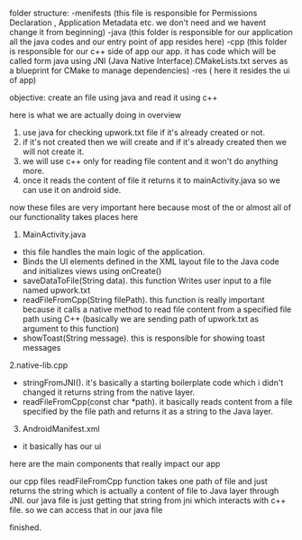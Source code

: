 folder structure:
 -menifests (this file is responsible for  Permissions Declaration , Application Metadata etc. we don't need and we havent change it from beginning)
 -java (this folder is responsible for our application all the java codes and our entry point of app resides here)
 -cpp (this folder is responsible for our c++ side of app our app. it has code which will be called form java using JNI (Java Native Interface).CMakeLists.txt serves as a blueprint for CMake to   manage dependencies)
 -res ( here it resides the ui of app)

objective:
create an file using java and read it using c++

here is what we are actually doing in overview 

1. use java for checking upwork.txt file if it's already created or not. 
2. if it's not created then we will create and if it's already created then we will not create it.
3. we will use c++ only for reading file content and it won't do anything more.
4. once it reads the content of file it returns it to mainActivity.java so we can use it on android side.

now these files are very important here because most of the or almost all of our functionality takes places here

1. MainActivity.java
-  this file handles the main logic of the application.
-   Binds the UI elements defined in the XML layout file to the Java code and initializes views using onCreate()
-  saveDataToFile(String data). this function Writes user input to a file named upwork.txt
-  readFileFromCpp(String filePath). this function is really important because  it calls a native method to read file content from a specified file path using C++ (basically we are sending path of upwork.txt as argument to this function)
-  showToast(String message). this is responsible for showing toast messages

2.native-lib.cpp
- stringFromJNI(). it's basically a starting boilerplate code which i didn't changed it returns  string from the native layer.
- readFileFromCpp(const char *path).  it basically reads content from a file specified by the file path and returns it as a string to the Java layer.

3. AndroidManifest.xml
- it basically has our ui

here are the main components that really impact our app

our cpp files readFileFromCpp function takes one path of file and just returns the string which is actually a content of file to Java layer through JNI.
our java file is just getting that string from jni which interacts with c++ file. so we can access that in our java file 



finished.
